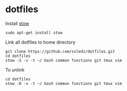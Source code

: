 # dotfiles

Install [stow](http://www.gnu.org/software/stow/manual/stow.html)
```
sudo apt-get install stow
```

Link all dotfiles to home directory
```
git clone https://github.com/ssledz/dotfiles.git
cd dotfiles
stow -S -v -t ~/ bash common functions git tmux vim
```

To unlink
```
cd dotfiles
stow -D -v -t ~/ bash common functions git tmux vim
```
